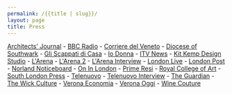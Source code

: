 ```yaml
---
permalink: /{{title | slug}}/
layout: page
title: Press
---
```

[A﻿rchitects' Journal](https://www.architectsjournal.co.uk/news/poor-collectives-watchlist)﻿ -  [BBC Radio](https://www.instagram.com/reel/C9hPZFDinEl/?utm_source=ig_web_copy_link&igsh=MzRlODBiNWFlZA==) - [C﻿orriere del Veneto](https://twitter.com/PasquaWinery/status/1775470382109098183/photo/)﻿ - [Diocese of Southwark](https://southwark.anglican.org/news-events/news/latest-news/christmas-community-art-studio-to-be-launched-in-battersea/)﻿ - [Gli Scappati di Casa](https://www.youtube.com/watch?v=LkIMLdRlAoE&t=8s) - [Io Donna](https://www.iodonna.it/attualita/eventi-e-mostre/2024/04/10/verona-riparte-vinitaly-il-vino-fa-festa-in-tutta-la-citta/)﻿ - [I﻿TV News](https://www.kcaw.co.uk/post/itv-news-injecting-some-colour-into-notting-hill)﻿ - [Kit Kemp Design Studio](https://kitkemp.com/a-place-called-home/)﻿ - [L﻿'Arena](https://twitter.com/PasquaWinery/status/1775472062473072666) - [L﻿'Arena 2](https://twitter.com/PasquaWinery/status/1778759927353229665/photo/1)﻿ - [L﻿'Arena Interview](https://www.larena.it/speciali/vinitaly-edizione-2024/la-lettera-d-amore-a-verona-dell-artista-adalberto-lonardi-per-vinitaly-e-coin-1.10677236)﻿ - [L﻿ondon Live](https://www.londonlive.co.uk/news/local-london-charity-to-celebrate-100-years-of-service/)﻿ - [L﻿ondon Post](https://london-post.co.uk/artotel-london-battersea-power-station-nine-elms-arts-ministry-launch-christmas-community-art-studio/)﻿ - [N﻿orland Noticeboard](https://www.norlandnoticeboard.com/home/2021/2/16/lansdownes-cheerful-hoardings)﻿ - [O﻿n In London](https://onin.london/artotel-london-battersea-power-station-nine-elms-arts-ministry-launch-christmas-community-art-studio/)﻿ - [P﻿rime Resi](https://primeresi.com/super-prime-design-construction-firms-collaborate-on-notting-hill-street-art-project/)﻿ - [R﻿oyal College of Art](https://www.rca.ac.uk/news-and-events/news/adalberto-lonardi/#:~:text=Adalberto's%20practice%20interweaves%20culture%20and,his%20students%20and%20audiences%20alike.)﻿ - [South London Press](https://londonnewsonline.co.uk/news/battersea-charitys-wall-hangings-destined-for-wimbledon-tennis-club-display/) - [T﻿elenuovo](https://twitter.com/PasquaWinery/status/1775471135909400983/photo/1)﻿ - [T﻿elenuovo Interview](https://telenuovo.it/attualita/2024/04/13/a-love-letter-to-verona-coin-come-la-casa-di-giulietta-nei-giorni-di-vinitaly-video)﻿ - [The Guardian](https://www.theguardian.com/fashion/gallery/2024/oct/16/prada-very-old-zara-and-a-scarf-from-a-garden-centre-street-style-at-frieze-art-fair-in-pictures?CMP=Share_iOSApp_Other) - [T﻿he Wick Culture](https://thewickculture.com/spotlight-artist-adalberto-lonardi/) - [Verona Economia](https://veronaeconomia.it/2024/04/03/leggi-notizia/argomenti/lifestyle/coin-spa-e-pasqua-vini-presentano-a-love-letter-to-verona.html) - [Verona Oggi](https://www.veronaoggi.it/verona/vinitaly-cittadini-veronesi-attori-protagonisti-love-letter-verona-3-aprile-2024/) - [Wine Couture](https://winecouture.it/article-en/pasqua-wines-e-coin-an-artistic-installation-dedicated-to-verona-for-vinitaly-2024/)